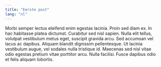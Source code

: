 ```yaml
---
title: "Eerste post"
lang: "nl"
---
```

Morbi semper lectus eleifend enim egestas lacinia. Proin sed diam ex. In hac habitasse platea dictumst. Curabitur sed nisl sapien. Nulla elit tellus, volutpat vestibulum metus eget, suscipit gravida arcu. Sed accumsan vel lacus ac dapibus. Aliquam blandit dignissim pellentesque. Ut lacinia vestibulum augue, vel sodales nulla tristique id. Maecenas sed nisl vitae odio egestas pretium vitae porttitor arcu. Nulla facilisi. Fusce dapibus odio et felis aliquam lobortis.
